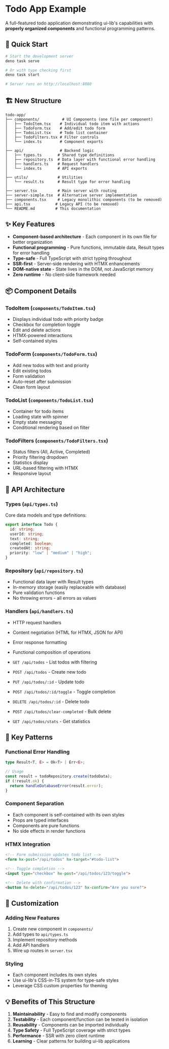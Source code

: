 # Todo App Example

A full-featured todo application demonstrating ui-lib's capabilities with **properly organized components** and functional programming patterns.

## 🚀 Quick Start

```bash
# Start the development server
deno task serve

# Or with type checking first
deno task start

# Server runs on http://localhost:8080
```

## 🏗️ New Structure

```
todo-app/
├── components/          # UI Components (one file per component)
│   ├── TodoItem.tsx    # Individual todo item with actions
│   ├── TodoForm.tsx    # Add/edit todo form
│   ├── TodoList.tsx    # Todo list container
│   ├── TodoFilters.tsx # Filter controls
│   └── index.ts        # Component exports
│
├── api/                # Backend logic
│   ├── types.ts       # Shared type definitions
│   ├── repository.ts  # Data layer with functional error handling
│   ├── handlers.ts    # Request handlers
│   └── index.ts       # API exports
│
├── utils/             # Utilities
│   └── result.ts      # Result type for error handling
│
├── server.tsx         # Main server with routing
├── server-simple.tsx  # Alternative server implementation
├── components.tsx     # Legacy monolithic components (to be removed)
├── api.tsx           # Legacy API (to be removed)
└── README.md         # This documentation
```

## ✨ Key Features

- **Component-based architecture** - Each component in its own file for better organization
- **Functional programming** - Pure functions, immutable data, Result types for error handling
- **Type-safe** - Full TypeScript with strict typing throughout
- **SSR-first** - Server-side rendering with HTMX enhancements
- **DOM-native state** - State lives in the DOM, not JavaScript memory
- **Zero runtime** - No client-side framework needed

## 📦 Component Details

### TodoItem (`components/TodoItem.tsx`)
- Displays individual todo with priority badge
- Checkbox for completion toggle
- Edit and delete actions
- HTMX-powered interactions
- Self-contained styles

### TodoForm (`components/TodoForm.tsx`)
- Add new todos with text and priority
- Edit existing todos
- Form validation
- Auto-reset after submission
- Clean form layout

### TodoList (`components/TodoList.tsx`)
- Container for todo items
- Loading state with spinner
- Empty state messaging
- Conditional rendering based on filter

### TodoFilters (`components/TodoFilters.tsx`)
- Status filters (All, Active, Completed)
- Priority filtering dropdown
- Statistics display
- URL-based filtering with HTMX
- Responsive layout

## 🔧 API Architecture

### Types (`api/types.ts`)
Core data models and type definitions:

```typescript
export interface Todo {
  id: string;
  userId: string;
  text: string;
  completed: boolean;
  createdAt: string;
  priority: "low" | "medium" | "high";
}
```

### Repository (`api/repository.ts`)
- Functional data layer with Result types
- In-memory storage (easily replaceable with database)
- Pure validation functions
- No throwing errors - all errors as values

### Handlers (`api/handlers.ts`)
- HTTP request handlers
- Content negotiation (HTML for HTMX, JSON for API)
- Error response formatting
- Functional composition of operations

- `GET /api/todos` - List todos with filtering
- `POST /api/todos` - Create new todo
- `PUT /api/todos/:id` - Update todo
- `POST /api/todos/:id/toggle` - Toggle completion
- `DELETE /api/todos/:id` - Delete todo
- `POST /api/todos/clear-completed` - Bulk delete
- `GET /api/todos/stats` - Get statistics

## 🎯 Key Patterns

### Functional Error Handling
```typescript
type Result<T, E> = Ok<T> | Err<E>;

// Usage
const result = todoRepository.create(todoData);
if (!result.ok) {
  return handleDatabaseError(result.error);
}
```

### Component Separation
- Each component is self-contained with its own styles
- Props are typed interfaces
- Components are pure functions
- No side effects in render functions

### HTMX Integration
```html
<!-- Form submission updates todo list -->
<form hx-post="/api/todos" hx-target="#todo-list">

<!-- Toggle completion -->
<input type="checkbox" hx-post="/api/todos/123/toggle">

<!-- Delete with confirmation -->
<button hx-delete="/api/todos/123" hx-confirm="Are you sure?">
```

## 🚀 Customization

### Adding New Features
1. Create new component in `components/`
2. Add types to `api/types.ts`
3. Implement repository methods
4. Add API handlers
5. Wire up routes in `server.tsx`

### Styling
- Each component includes its own styles
- Use ui-lib's CSS-in-TS system for type-safe styles
- Leverage CSS custom properties for theming

## 💡 Benefits of This Structure

1. **Maintainability** - Easy to find and modify components
2. **Testability** - Each component/function can be tested in isolation
3. **Reusability** - Components can be imported individually
4. **Type Safety** - Full TypeScript coverage with strict types
5. **Performance** - SSR with zero client runtime
6. **Learning** - Clear patterns for building ui-lib applications
